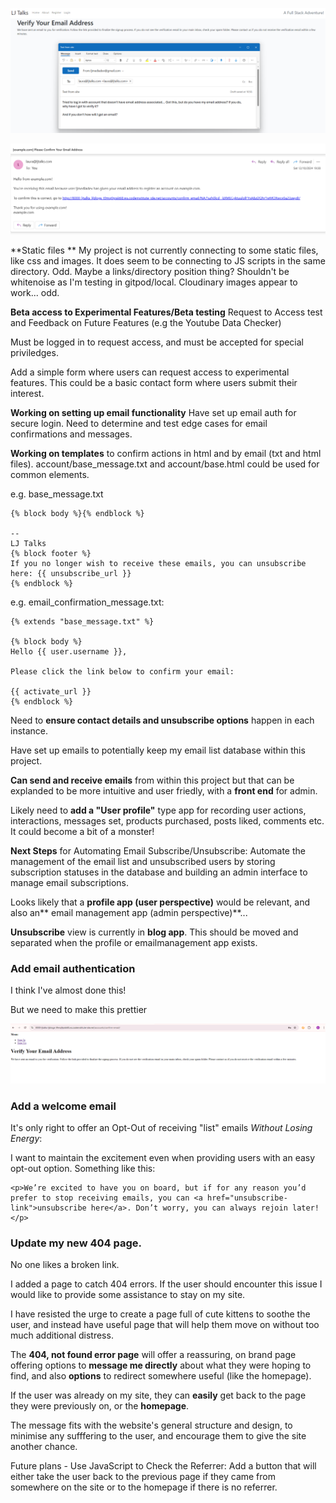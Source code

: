 ![Sign in verify email flow](static/images/signinverify.png)

![Confirm your email address email](static/images/confirm_your_email_address.png)

**Static files **
My project is not currently connecting to some static files, like css and images. It does seem to be connecting to JS scripts in the same directory. Odd. Maybe a links/directory position thing? Shouldn't be whitenoise as I'm testing in gitpod/local. Cloudinary images appear to work... odd.

**Beta access to Experimental Features/Beta testing**
Request to Access test and Feedback on Future Features (e.g the Youtube Data Checker)

Must be logged in to request access, and must be accepted for special priviledges.

Add a simple form where users can request access to experimental features. This could be a basic contact form where users submit their interest.

**Working on setting up email functionality**
Have set up email auth for secure login. Need to determine and test edge cases for email confirmations and messages.

**Working on templates** to confirm actions in html and by email (txt and html files). account/base_message.txt and account/base.html could be used for common elements.

e.g. base_message.txt

```
{% block body %}{% endblock %}

--
LJ Talks
{% block footer %}
If you no longer wish to receive these emails, you can unsubscribe here: {{ unsubscribe_url }}
{% endblock %}
```

e.g. email_confirmation_message.txt:

```
{% extends "base_message.txt" %}

{% block body %}
Hello {{ user.username }},

Please click the link below to confirm your email:

{{ activate_url }}
{% endblock %}
```

Need to **ensure contact details and unsubscribe options** happen in each instance.

Have set up emails to potentially keep my email list database within this project.

**Can send and receive emails** from within this project but that can be explanded to be more intuitive and user friedly, with a **front end** for admin.

Likely need to **add a "User profile"** type app for recording user actions, interactions, messages set, products purchased, posts liked, comments etc. It could become a bit of a monster!

**Next Steps** for Automating Email Subscribe/Unsubscribe:
Automate the management of the email list and unsubscribed users by storing subscription statuses in the database and building an admin interface to manage email subscriptions.

Looks likely that a **profile app (user perspective)** would be relevant, and also an** email management app (admin perspective)**...

**Unsubscribe** view is currently in **blog app**. This should be moved and separated when the profile or emailmanagement app exists.

### Add email authentication

I think I've almost done this!

But we need to make this prettier

![EMail verification checker](static/images/email_verification.png)

### Add a welcome email

<!-- This is TBA in templates/welcome_email.html -->

It's only right to offer an Opt-Out of receiving "list" emails _Without Losing Energy_:

I want to maintain the excitement even when providing users with an easy opt-out option. Something like this:

```
<p>We’re excited to have you on board, but if for any reason you’d prefer to stop receiving emails, you can <a href="unsubscribe-link">unsubscribe here</a>. Don’t worry, you can always rejoin later!</p>
```

### Update my new 404 page.

No one likes a broken link.

I added a page to catch 404 errors. If the user should encounter this issue I would like to provide some assistance to stay on my site.

I have resisted the urge to create a page full of cute kittens to soothe the user, and instead have useful page that will help them move on without too much additional distress.

The **404, not found error page** will offer a reassuring, on brand page offering options to **message me directly** about what they were hoping to find, and also **options** to redirect somewhere useful (like the homepage).

If the user was already on my site, they can **easily** get back to the page they were previously on, or the **homepage**.

The message fits with the website's general structure and design, to minimise any sufffering to the user, and encourage them to give the site another chance.

Future plans - Use JavaScript to Check the Referrer: Add a button that will either take the user back to the previous page if they came from somewhere on the site or to the homepage if there is no referrer.
